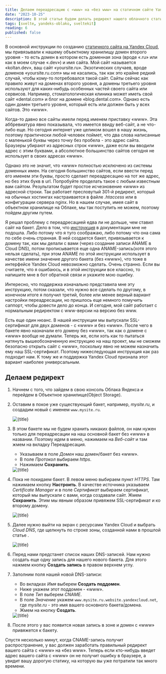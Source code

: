 ```yaml
---
title: Делаем переадресацию с «www» на «без www» на статичном сайте Yandex Cloud
date: "2023-10-25"
description: В этой статье будем делать редирект нашего облачного статичного сайта на самого себя, чтобы домен с «www» никуда не потерялся
tags: [svelte, yandeks-oblako, sveltekit]
reading: 6
published: false
---
```


В основной инструкции по созданию [статичного сайта на Yandex Cloud](/blog/kak-razmestit-staticheskii-sait-svelte-na-yandex-cloud), мы привязывали к нашему объектному хранилищу домен второго уровня - то есть домен в котором есть доменная зона (вроде «.ru» или как в моем случае «.dev») и имя сайта. Мой сайт называется «koltan.dev», ваш сайт «yoursite.ru». Экзотических случаев, вроде доменов «yoursite.ru.com» мы не касались, так как это крайне редкий случай, чтобы кому-то потребовался такой сайт. Сайты сейчас как правило живут на доменах второго уровня, а домены третьего уровня используют для каких-нибудь особенных частей своего сайта или сервисов. Например, стоматологическая клиника может иметь свой сайт «dental.com» и блог на домене «blog.dental.com». Однако есть один домен третьего уровня, который есть или должен быть у всех сайтов. Это «www».

Когда-то давно все сайты имели перед именем приставку «www». Эта аббревиатура явно показывала, что имеется ввиду веб-сайт, а не что-либо еще. Но сегодня интернет уже целиком вошел в нашу жизнь, поэтому практически любой человек поймет, что два слова написанные с маленькой буквы через точку без пробела - это адрес сайта. Браузеры убирают из адресных строк «www», даже если вы вводили адрес с этим буквами, а абсолютное большинство сайтов сегодня не использует в своих адресах «www».

Однако это не значит, что «www» полностью исключено из системы доменных имен. На сегодня большинство сайтов, если ввести перед его именем эти буквы, просто сделает переадресацию на тот же адрес, но без этих букв в url. Попробуйте проделать такое с любым известным вам сайтом. Результатом будет простое исчезновение «www» из адресной строки. Так работает пресловутый 301-й редирект, который на обычных хостингах настраивается в файле *.htaccess* или в конфигурации сервера nginx. Но в нашем случае, имея сайт в объектном хранилище на Облаке, мы так поступить не можем, поэтому пойдем другим путем.

Я решал проблему с переадресацией едва ли не дольше, чем ставил сайт на бакет. Дело в том, что [инструкция](https://cloud.yandex.ru/docs/storage/operations/hosting/multiple-domains) в документации мне не подошла. Либо потому что я туго соображаю, либо потому что она сама по себе очень странная. В ней создается бакет, привязывается к домену так, как мы делали с вами (через создание записи ANAME в Cloud DNS), потом прописывается еще одна ANAME-запись(хотя этого нельзя сделать), при этом ANAME по этой инструкции использует в качестве имени значение другого бакета (без «www»), что тоже в интерфейсе Yandex Cloud невозможно сделать. Очень странно. Если вы считаете, что я ошибаюсь, и в этой инструкции все классно, то напишите мне в бот обратной связи и укажите мою ошибку.

Интересно, что поддержка изначально представила мне эту инструкцию, потом сказали, что нужно все сделать по другому, в конечном итоге я получил третий, более или менее верный вариант настройки переадресации, но пришлось еще немного помучить саппорт, чтобы довести дело до конца. И сегодня, мой сайт работает с нормальным редиректом с www-версии на версию без www.

Есть еще один нюанс. В нашей инструкции мы выпускали SSL-сертификат для двух доменов - с «www» и без «www». После чего в бакете явно назначали его домену без «www», так как о домене с «www» вообще не думали. Теперь же, если хоть как то пытаться натянуть вышеобозначенную инструкцию на наш проект, мы не сможем безопасно открыть сайт с «www», поскольку явно не можем назначить ему наш SSL-сертификат. Поэтому нижеследующая инструкция как раз подходит нам. К тому же и поддержка Yandex Cloud признала этот вариант наиболее универсальным.

## Делаем редирект

<script>
    import Alert from '$lib/components/md/Alert.svelte'

    import www1 from '$lib/assets/images/posts/www-1.jpg?w=480;800&as=run'
    import www2 from '$lib/assets/images/posts/www-2.jpg?w=480;800&as=run'
    import www3 from '$lib/assets/images/posts/www-3.jpg?w=480;800&as=run'
    import www4 from '$lib/assets/images/posts/www-4.jpg?w=480;800&as=run'
    import www5 from '$lib/assets/images/posts/www-5.jpg?w=480;800&as=run'

    import Image from '$lib/components/globals/Image.svelte'
</script>

<Alert bg="accent" emoji="📌" title="Имейте в виду" text="Нижеследующая инструкция проверялась только на бакете, которому задано имя в виде домена второго уровня. В моем случае и бакет и домен называется «koltan.dev». Бакет «www.koltan.dev» будет создаваться чуть позже. Кроме того, у вас должен быть установленный SSL-сертификат, который вы выпустили на домен с «www» и без «www»"/>

1. Начнем с того, что зайдем в свою консоль Облака Яндекса и перейдем в Объектное хранилище(Object Storage).
2. Оставим в покое уже существующий бакет, например, *mysite.ru*, и создадим новый с именем `www.mysite.ru`.

    <Image src={www1} alt={title} title={title} />

3. В этом бакете мы не будем хранить никаких файлов, он нам нужен только для переадресации на наш основной бакет без «www» в названии. Поэтому идем в меню, нажимаем на *Веб-сайт* и там жмем на вкладку Переадресация.
    - Указываем в поле *Домен* наш домен/бакет без «www».
    - В поле *Протокол* выбираем *https*.
    - Нажимаем **Сохранить**.

    <Image src={www2} alt={title} title={title} />

4. Пока не покидаем бакет. В левом меню выбираем пункт *HTTPS*. Там нажимаем кнопку **Настроить**. В качестве источника указываем *Certificate Manager* и в поле *Сертификат* выбираем сертификат, который мы выпускали с вами, когда создавали сайт. Жмем **Сохранить**. Этим мы явным образом привяжем SSL-сертификат и ко второму домену.

    <Image src={www3} alt={title} title={title} />

5. Далее нужно выйти на экран с ресурсами Yandex Cloud и выбрать *Cloud DNS*, где щелкнуть по строке зоны, созданной нами в прошлой статье .

    <Image src={www4} alt={title} title={title} />

6. Перед нами предстанет список наших DNS-записей. Нам нужно создать еще одну запись для нашего нового бакета. Для этого нажмем кнопку **Создать запись** в правом верхнем углу.
7. Заполним поля нашей новой DNS-записи:
    - Во вкладках *Имя* выберем **Создать поддомен**.
    - Ниже укажем этот поддомен  - «www».
    - В поле *Тип* выберем *CNAME*.
    - В поле *Значение* укажем `www.mysite.ru.website.yandexcloud.net`, где *mysite.ru* - это имя вашего основного бакета/домена.
    - Жмем на кнопку **Создать**.

    <Image src={www5} alt={title} title={title} />

8. После этого у вас появится новая запись в зоне и домен с «www» привяжется к бакету.

Спустя несколько минут, когда CNAME-запись получит распространение, у вас должен заработать правильный редирект вашего сайта с «www» на «без www». Теперь если кто-нибудь введет адрес вашего сайта с «www» он не получит ошибку в браузере, а увидит вашу дорогую статику, на которую вы уже потратили так много времени.
